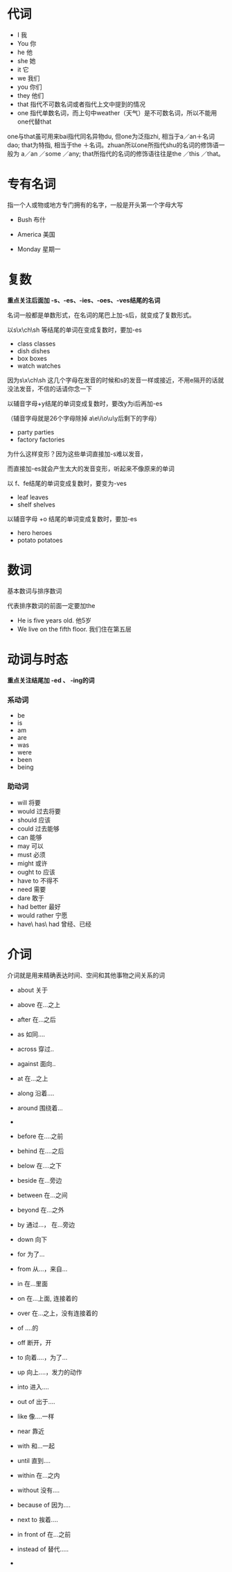 

# 代词

- I    我
- You   你
- he      他
- she    她
- it        它
- we      我们
- you    你们
- they    他们
- that      指代不可数名词或者指代上文中提到的情况
- one      指代单数名词，而上句中weather（天气）是不可数名词，所以不能用one代替that



one与that虽可用来bai指代同名异物du, 但one为泛指zhi, 相当于a／an＋名词dao; that为特指, 相当于the ＋名词。zhuan所以one所指代shu的名词的修饰语一般为 a／an ／some ／any; that所指代的名词的修饰语往往是the ／this ／that。



# 专有名词

指一个人或物或地方专门拥有的名字，一般是开头第一个字母大写

- Bush         布什

- America    美国

- Monday   星期一

   

# 复数

**重点关注后面加 -s、-es、-ies、-oes、-ves结尾的名词**



名词一般都是单数形式，在名词的尾巴上加-s后，就变成了复数形式。

以s\x\ch\sh 等结尾的单词在变成复数时，要加-es

- class                   classes
- dish                    dishes
- box                     boxes
- watch                 watches

因为s\x\ch\sh 这几个字母在发音的时候和s的发音一样或接近，不用e隔开的话就没法发音，不信的话请你念一下





以辅音字母+y结尾的单词变成复数时，要改y为i后再加-es

（辅音字母就是26个字母除掉 a\e\i\o\u\y后剩下的字母）

- party            parties
- factory         factories



为什么这样变形？因为这些单词直接加-s难以发音，

而直接加-es就会产生太大的发音变形，听起来不像原来的单词



以 f、fe结尾的单词变成复数时，要变为-ves

- leaf            leaves
- shelf          shelves



以辅音字母 +o 结尾的单词变成复数时，要加-es

- hero         heroes
- potato     potatoes



# 数词



基本数词与排序数词

代表排序数词的前面一定要加the

- He is five years old.            他5岁
- We live on the fifth floor.     我们住在第五层



# 动词与时态

**重点关注结尾加 -ed 、 -ing的词**



### 系动词

- be
- is
- am 
- are
- was
- were
- been
- being



### 助动词

- will              将要
- would         过去将要
- should       应该
- could           过去能够
- can              能够
- may            可以
- must          必须
- might         或许
- ought to     应该
- have to      不得不
- need          需要
- dare           敢于
- had better       最好
- would rather      宁愿
- have\ has\ had          曾经、已经



# 介词

介词就是用来精确表达时间、空间和其他事物之间关系的词

- about           关于 

- above            在...之上
- after              在...之后
- as                 如同....
- across          穿过..
- against         面向..
- at                 在...之上
-  along         沿着....
- around          围绕着...
-  
- before           在....之前
- behind         在....之后
- below           在....之下
- beside          在...旁边
- between        在...之间
- beyond           在...之外
- by                   通过...， 在...旁边
- down             向下
- for                 为了...
- from             从...，来自...
- in                 在...里面
- on               在...上面, 连接着的
- over           在...之上，没有连接着的
- of                ....的
- off               断开，开
- to                向着....，为了...
- up               向上....，发力的动作
- into              进入....
- out of         出于....
- like              像....一样
- near             靠近
- with              和...一起
- until               直到....
- within             在...之内
- without          没有....
- because of     因为....
- next to           挨着....
- in front of          在...之前
- instead of          替代.....
- 






